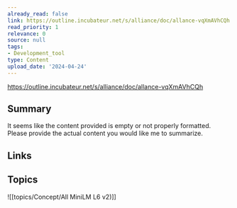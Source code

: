 ```yaml
---
already_read: false
link: https://outline.incubateur.net/s/alliance/doc/allance-vqXmAVhCQh
read_priority: 1
relevance: 0
source: null
tags:
- Development_tool
type: Content
upload_date: '2024-04-24'
---
```


https://outline.incubateur.net/s/alliance/doc/allance-vqXmAVhCQh
## Summary

It seems like the content provided is empty or not properly formatted. Please provide the actual content you would like me to summarize.
## Links


## Topics

![[topics/Concept/All MiniLM L6 v2)]]